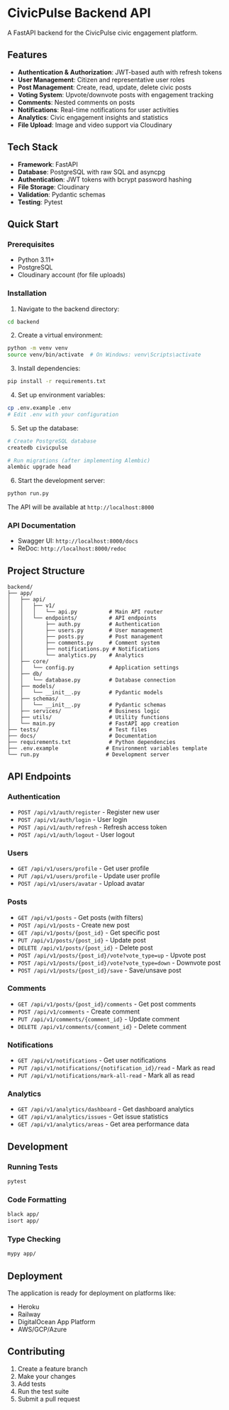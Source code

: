 # CivicPulse Backend API

A FastAPI backend for the CivicPulse civic engagement platform.

## Features

- **Authentication & Authorization**: JWT-based auth with refresh tokens
- **User Management**: Citizen and representative user roles
- **Post Management**: Create, read, update, delete civic posts
- **Voting System**: Upvote/downvote posts with engagement tracking
- **Comments**: Nested comments on posts
- **Notifications**: Real-time notifications for user activities
- **Analytics**: Civic engagement insights and statistics
- **File Upload**: Image and video support via Cloudinary

## Tech Stack

- **Framework**: FastAPI
- **Database**: PostgreSQL with raw SQL and asyncpg
- **Authentication**: JWT tokens with bcrypt password hashing
- **File Storage**: Cloudinary
- **Validation**: Pydantic schemas
- **Testing**: Pytest

## Quick Start

### Prerequisites

- Python 3.11+
- PostgreSQL
- Cloudinary account (for file uploads)

### Installation

1. Navigate to the backend directory:
```bash
cd backend
```

2. Create a virtual environment:
```bash
python -m venv venv
source venv/bin/activate  # On Windows: venv\Scripts\activate
```

3. Install dependencies:
```bash
pip install -r requirements.txt
```

4. Set up environment variables:
```bash
cp .env.example .env
# Edit .env with your configuration
```

5. Set up the database:
```bash
# Create PostgreSQL database
createdb civicpulse

# Run migrations (after implementing Alembic)
alembic upgrade head
```

6. Start the development server:
```bash
python run.py
```

The API will be available at `http://localhost:8000`

### API Documentation

- Swagger UI: `http://localhost:8000/docs`
- ReDoc: `http://localhost:8000/redoc`

## Project Structure

```
backend/
├── app/
│   ├── api/
│   │   ├── v1/
│   │   │   └── api.py          # Main API router
│   │   └── endpoints/          # API endpoints
│   │       ├── auth.py         # Authentication
│   │       ├── users.py        # User management
│   │       ├── posts.py        # Post management
│   │       ├── comments.py     # Comment system
│   │       ├── notifications.py # Notifications
│   │       └── analytics.py    # Analytics
│   ├── core/
│   │   └── config.py           # Application settings
│   ├── db/
│   │   └── database.py         # Database connection
│   ├── models/
│   │   └── __init__.py         # Pydantic models
│   ├── schemas/
│   │   └── __init__.py         # Pydantic schemas
│   ├── services/               # Business logic
│   ├── utils/                  # Utility functions
│   └── main.py                 # FastAPI app creation
├── tests/                      # Test files
├── docs/                       # Documentation
├── requirements.txt            # Python dependencies
├── .env.example               # Environment variables template
└── run.py                     # Development server
```

## API Endpoints

### Authentication
- `POST /api/v1/auth/register` - Register new user
- `POST /api/v1/auth/login` - User login
- `POST /api/v1/auth/refresh` - Refresh access token
- `POST /api/v1/auth/logout` - User logout

### Users
- `GET /api/v1/users/profile` - Get user profile
- `PUT /api/v1/users/profile` - Update user profile
- `POST /api/v1/users/avatar` - Upload avatar

### Posts
- `GET /api/v1/posts` - Get posts (with filters)
- `POST /api/v1/posts` - Create new post
- `GET /api/v1/posts/{post_id}` - Get specific post
- `PUT /api/v1/posts/{post_id}` - Update post
- `DELETE /api/v1/posts/{post_id}` - Delete post
- `POST /api/v1/posts/{post_id}/vote?vote_type=up` - Upvote post
- `POST /api/v1/posts/{post_id}/vote?vote_type=down` - Downvote post
- `POST /api/v1/posts/{post_id}/save` - Save/unsave post

### Comments
- `GET /api/v1/posts/{post_id}/comments` - Get post comments
- `POST /api/v1/comments` - Create comment
- `PUT /api/v1/comments/{comment_id}` - Update comment
- `DELETE /api/v1/comments/{comment_id}` - Delete comment

### Notifications
- `GET /api/v1/notifications` - Get user notifications
- `PUT /api/v1/notifications/{notification_id}/read` - Mark as read
- `PUT /api/v1/notifications/mark-all-read` - Mark all as read

### Analytics
- `GET /api/v1/analytics/dashboard` - Get dashboard analytics
- `GET /api/v1/analytics/issues` - Get issue statistics
- `GET /api/v1/analytics/areas` - Get area performance data

## Development

### Running Tests
```bash
pytest
```

### Code Formatting
```bash
black app/
isort app/
```

### Type Checking
```bash
mypy app/
```

## Deployment

The application is ready for deployment on platforms like:
- Heroku
- Railway
- DigitalOcean App Platform
- AWS/GCP/Azure

## Contributing

1. Create a feature branch
2. Make your changes
3. Add tests
4. Run the test suite
5. Submit a pull request
